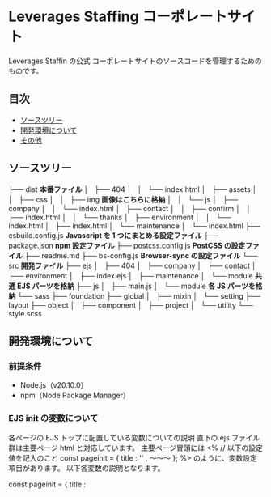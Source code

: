 # Leverages Staffing コーポレートサイト

Leverages Staffin の公式 コーポレートサイトのソースコードを管理するためのものです。

## 目次

- [ソースツリー](#tree)
- [開発環境について](#setup)
- [その他](#overview)

<h2 id="tree">ソースツリー</h2>

├── dist **本番ファイル**
│   ├── 404
│   │   └── index.html
│   ├── assets
│   │   ├── css
│   │   ├── img **画像はこちらに格納**
│   │   └── js
│   ├── company
│   │   └── index.html
│   ├── contact
│   │   ├── confirm
│   │   ├── index.html
│   │   └── thanks
│   ├── environment
│   │   └── index.html
│   ├── index.html
│   └── maintenance
│   └── index.html
├── esbuild.config.js **Javascript を 1 つにまとめる設定ファイル**
├── package.json **npm 設定ファイル**
├── postcss.config.js **PostCSS の設定ファイル**
├── readme.md
├── bs-config.js **Browser-sync の設定ファイル**
└── src **開発ファイル**
├── ejs
│   ├── 404
│   ├── company
│   ├── contact
│   ├── environment
│   ├── index.ejs
│   ├── maintenance
│   └── module **共通 EJS パーツを格納**
├── js
│   ├── main.js
│   └── module **各 JS パーツを格納**
└── sass
├── foundation
├── global
│   ├── mixin
│   └── setting
├── layout
├── object
│   ├── component
│   ├── project
│   └── utility
└── style.scss

<h2 id="setup">開発環境について</h2>

### 前提条件

- Node.js（v20.10.0）
- npm（Node Package Manager）

### EJS init の変数について

各ページの EJS トップに配置している変数についての説明
直下の.ejs ファイル群は主要ページ html と対応しています。
主要ページ冒頭には <% // 以下の設定値を記入のこと const pageinit = { title : '' , 〜〜〜 }; %> のように、変数設定項目があります。
以下各変数の説明となります。

const pageinit = {
title : **<title>タグの一部を指定 & mata property の og:title を指定**
sitename: **mata property の og:sitename を指定**
description : **mata property の og:description を指定**
ogurl: **mata property の og:url を指定**
ogimage: **mata property の og:image を指定**
path : **各ページのパスを指定**
type: **mata property の og:type を指定**
pagename : **各ページの名称（例：お問い合わせ）**
robots : **mata name の robots を指定**
id: **<body>に付与する ID 名**

**！以下は入力フォームのみ対応！**
action: **Google フォーム action の URL（例：<form action=""></form>）**,
lastName: **Google フォームの「姓」の entryID**
firstName: **Google フォームの「名」の entryID**
lastNameKana: **Google フォームの「姓カナ」の entryID**
firstNamekana: **Google フォームの「名カナ」の entryID**
tel: **Google フォームの「電話番号」の entryID**
mail: **Google フォームの「メール」の entryID**
context: **Google フォームの「お問い合わせ内容」の entryID**
}

### npm コマンド

npm run dev
開発環境用データの作成
・browserSyncs でのブラウザ同期

npm run build
本番環境用のデータの作成
・js/css の minify 化
・一部ファイル名の変更（index.html -> index.php）
・不要ファイルの削除

###css について

- scss を利用
- FLOCSS 記法
  /assets/css/style.css を出力

###js について
assets/js/main.js
として自動書き出し

src/js/module 配下に機能ごとに javascript をわけています

<h2 id="overview">その他</h2>
###Googleフォームについて
https://docs.google.com/forms/d/10WUUNrMc_ehsB4EbGL2n5MjFOMMpGx8r2aYI4fjkwBk/edit

ドメインが異なる場合オーナーの権限が譲渡できません
恐れ入りますが、@gmail.com のアカウント名を教えていただくことは可能でしょうか？

###テストサイト
https://green-amami-3748.readymade.jp/
ID : admin
PW : T9wCY5W2
